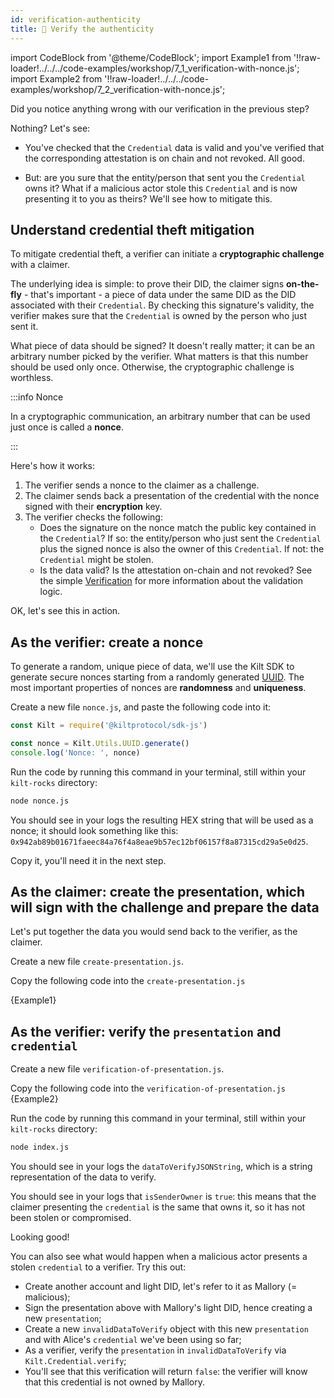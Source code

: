 ```yaml
---
id: verification-authenticity
title: 🥸 Verify the authenticity
---
```


import CodeBlock from '@theme/CodeBlock';
import Example1 from '!!raw-loader!../../../code-examples/workshop/7_1_verification-with-nonce.js';
import Example2 from '!!raw-loader!../../../code-examples/workshop/7_2_verification-with-nonce.js';

Did you notice anything wrong with our verification in the previous step?

Nothing? Let's see:

- You've checked that the `Credential` data is valid and you've verified that the corresponding attestation is on chain and not revoked. All good.

- But: are you sure that the entity/person that sent you the `Credential` owns it?
  What if a malicious actor stole this `Credential` and is now presenting it to you as theirs? We'll see how to mitigate this.

## Understand credential theft mitigation

To mitigate credential theft, a <span class="label-role verifier">verifier</span> can initiate a **cryptographic challenge** with a <span class="label-role claimer">claimer</span>.

The underlying idea is simple: to prove their DID, the <span class="label-role claimer">claimer</span> signs **on-the-fly** - that's important - a piece of data under the same DID as the DID associated with their `Credential`. By checking this signature's validity, the <span class="label-role verifier">verifier</span> makes sure that the `Credential` is owned by the person who just sent it.

What piece of data should be signed? It doesn't really matter; it can be an arbitrary number picked by the <span class="label-role verifier">verifier</span>. What matters is that this number should be used only once. Otherwise, the cryptographic challenge is worthless.

:::info Nonce

In a cryptographic communication, an arbitrary number that can be used just once is called a **nonce**.

:::

Here's how it works:

1. The <span class="label-role verifier">verifier</span> sends a nonce to the <span class="label-role claimer">claimer</span> as a challenge.
2. The <span class="label-role claimer">claimer</span> sends back a presentation of the credential with the nonce signed with their **encryption** key.
3. The <span class="label-role verifier">verifier</span> checks the following:
   - Does the signature on the nonce match the public key contained in the `Credential`? If so: the entity/person who just sent the `Credential` plus the signed nonce is also the owner of this `Credential`. If not: the `Credential` might be stolen.
   - Is the data valid? Is the attestation on-chain and not revoked? See the simple [Verification](verification) for more information about the validation logic.

OK, let's see this in action.

## As the <span class="label-role verifier">verifier</span>: create a nonce

To generate a random, unique piece of data, we'll use the Kilt SDK to generate secure nonces starting from a randomly generated [UUID].
The most important properties of nonces are **randomness** and **uniqueness**.

Create a new file `nonce.js`, and paste the following code into it:

```javascript
const Kilt = require('@kiltprotocol/sdk-js')

const nonce = Kilt.Utils.UUID.generate()
console.log('Nonce: ', nonce)
```

Run the code by running this command in your terminal, still within your `kilt-rocks` directory:

```bash
node nonce.js
```

You should see in your logs the resulting HEX string that will be used as a nonce; it should look something like this: `0x942ab89b01671faeec84a76f4a8eae9b57ec12bf06157f8a87315cd29a5e0d25`.

Copy it, you'll need it in the next step.

## As the <span class="label-role claimer">claimer</span>: create the presentation, which will sign with the challenge and prepare the data

Let's put together the data you would send back to the <span class="label-role verifier">verifier</span>, as the <span class="label-role claimer">claimer</span>.

Create a new file `create-presentation.js`.

Copy the following code into the `create-presentation.js`

<CodeBlock className="language-ts">
  {Example1}
</CodeBlock>

## As the <span class="label-role verifier">verifier</span>: verify the `presentation` and `credential`

Create a new file `verification-of-presentation.js`.

Copy the following code into the `verification-of-presentation.js`
<CodeBlock className="language-ts">
{Example2}
</CodeBlock>

Run the code by running this command in your terminal, still within your `kilt-rocks` directory:

```bash
node index.js
```

You should see in your logs the `dataToVerifyJSONString`, which is a string representation of the data to verify.

You should see in your logs that `isSenderOwner` is `true`: this means that the claimer presenting the `credential` is the same that owns it, so it has not been stolen or compromised.

Looking good!

You can also see what would happen when a malicious actor presents a stolen `credential` to a <span class="label-role verifier">verifier</span>. Try this out:

- Create another account and light DID, let's refer to it as Mallory (= malicious);
- Sign the presentation above with Mallory's light DID, hence creating a new `presentation`;
- Create a new `invalidDataToVerify` object with this new `presentation` and with Alice's `credential` we've been using so far;
- As a <span class="label-role verifier">verifier</span>, verify the `presentation` in `invalidDataToVerify` via `Kilt.Credential.verify`;
- You'll see that this verification will return `false`: the <span class="label-role verifier">verifier</span> will know that this credential is not owned by Mallory.

[uuid]: https://www.npmjs.com/package/uuid

